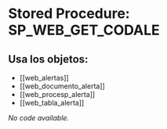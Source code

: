 # Stored Procedure: SP_WEB_GET_CODALE

## Usa los objetos:
- [[web_alertas]]
- [[web_documento_alerta]]
- [[web_procesp_alerta]]
- [[web_tabla_alerta]]

*No code available.*
